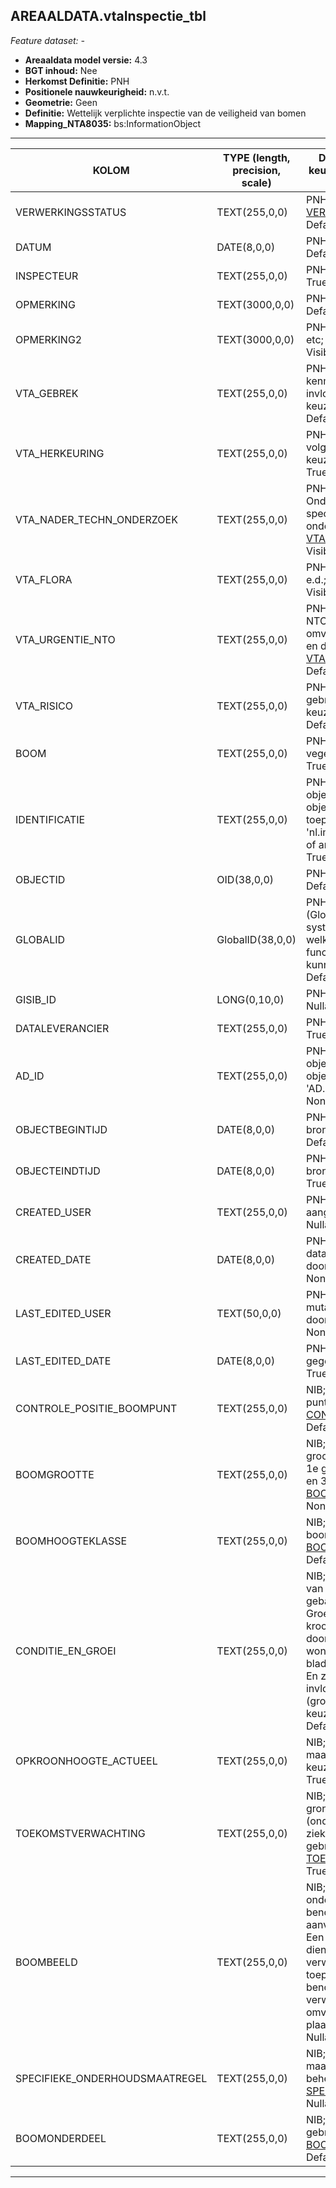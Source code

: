 ## AREAALDATA.vtaInspectie_tbl

*Feature dataset: -*


* __Areaaldata model versie:__ 4.3
* __BGT inhoud:__ Nee
* __Herkomst Definitie:__ PNH
* __Positionele nauwkeurigheid:__ n.v.t.
* __Geometrie:__ Geen
* __Definitie:__ Wettelijk verplichte inspectie van de veiligheid van bomen
* __Mapping_NTA8035:__ bs:InformationObject

***

|__KOLOM__                             |__TYPE (length, precision, scale)__          	          |__DEFINITIE__ (oorsprong; beschrijving; keuzelijst; nullable; default; zichtbaar in Areaalviewer)|
|------                              |----                |-----    |
|VERWERKINGSSTATUS                   |TEXT(255,0,0)       |PNH; Status van de gegevens; keuzelijst [VERWERKINGSSTATUS](http://provincienh.github.io/Leveren_Geoinformatie/keuzelijsten/VERWERKINGSSTATUS.html); Nullable: False; Default: Nieuw; Visible: Yes|
|DATUM                               |DATE(8,0,0)         |PNH; Datum Inspectie; ; Nullable: True; Default: None; Visible: No|
|INSPECTEUR                          |TEXT(255,0,0)       |PNH; Naam van de Inspecteur; ; Nullable: True; Default: None; Visible: No|
|OPMERKING                           |TEXT(3000,0,0)      |PNH; Extra toelichting; ; Nullable: True; Default: None; Visible: No|
|OPMERKING2                          |TEXT(3000,0,0)      |PNH; Extra toelichting m.b.t. kroonschade etc; ; Nullable: True; Default: None; Visible: No|
|VTA_GEBREK                          |TEXT(255,0,0)       |PNH; Betreft visueel waarneembare kenmerken die (mogelijk) een negatieve invloed hebben op de boomveiligheid; keuzelijst [VTA_GEBREK](http://provincienh.github.io/Leveren_Geoinformatie/keuzelijsten/VTA_GEBREK.html); Nullable: True; Default: None; Visible: No|
|VTA_HERKEURING                      |TEXT(255,0,0)       |PNH; Gewenst moment of termijn van de volgende boomveiligheidscontrole; keuzelijst [VTA_HERKEURING](http://provincienh.github.io/Leveren_Geoinformatie/keuzelijsten/VTA_HERKEURING.html); Nullable: True; Default: None; Visible: No|
|VTA_NADER_TECHN_ONDERZOEK           |TEXT(255,0,0)       |PNH; Uitvoeren van Nader Technisch Onderzoek door bijv. de inzet van specialistische meetapparatuur of onderzoek op hoogte; keuzelijst [VTA_NTO](http://provincienh.github.io/Leveren_Geoinformatie/keuzelijsten/VTA_NTO.html); Nullable: True; Default: None; Visible: No|
|VTA_FLORA                           |TEXT(255,0,0)       |PNH; Aanwezigheid nesten, vleermuizen e.d.; ; Nullable: True; Default: None; Visible: No|
|VTA_URGENTIE_NTO                    |TEXT(255,0,0)       |PNH; Gewenst moment of termijn van de NTO (e.e.a. houdt verband met de aard en omvang van de geconstateerde gebreken en de standplaats); keuzelijst [VTA_NTO_URGENTIE](http://provincienh.github.io/Leveren_Geoinformatie/keuzelijsten/VTA_NTO_URGENTIE.html); Nullable: True; Default: None; Visible: No|
|VTA_RISICO                          |TEXT(255,0,0)       |PNH; Klasse van het risico wat een gebrek met zich mee kan brengen; keuzelijst [VTA_RISICO](http://provincienh.github.io/Leveren_Geoinformatie/keuzelijsten/VTA_RISICO.html); Nullable: True; Default: None; Visible: No|
|BOOM                                |TEXT(255,0,0)       |PNH; Verwijzende sleutel naar vegetatieObject_p (simpel); ; Nullable: True; Default: None; Visible: No|
|IDENTIFICATIE                       |TEXT(255,0,0)       |PNH; Uniek identificatienummer voor het object dat onveranderlijk is zolang het object bestaat: bevat indien van toepassing BGT/IMKL ID in format 'nl.imgeo/imkl.bronhouderscode.LokaalID' of anders: '00000'.LokaalID; ; Nullable: True; Default: None; Visible: No|
|OBJECTID                            |OID(38,0,0)         |PNH; Interne ID ArcGIS; ; Nullable: False; Default: None; Visible: Yes|
|GLOBALID                            |GlobalID(38,0,0)    |PNH; Elk object heeft een unieke GlobalID (Global Unique Identifier). Dit is een systeemveld van de ArcGIS software welke noodzakelijk is om een aantal functionaliteiten binnen deze software te kunnen gebruiken; ; Nullable: False; Default: None; Visible: Yes|
|GISIB_ID                            |LONG(0,10,0)        |PNH; ID beheer openbare ruimte (GISIB); ; Nullable: True; Default: None; Visible: No|
|DATALEVERANCIER                     |TEXT(255,0,0)       |PNH; Leverancier van de data; ; Nullable: True; Default: None; Visible: No|
|AD_ID                               |TEXT(255,0,0)       |PNH; Uniek identificatienummer voor het object dat onveranderlijk is zolang het object bestaat in Areaaldata: in format 'AD.[GUID]'; ; Nullable: False; Default: None; Visible: Yes|
|OBJECTBEGINTIJD                     |DATE(8,0,0)         |PNH; Datum waarop het object bij de bronhouder is ontstaan; ; Nullable: True; Default: None; Visible: Yes|
|OBJECTEINDTIJD                      |DATE(8,0,0)         |PNH; Datum waarop het object bij de bronhouder niet meer geldig is; ; Nullable: True; Default: None; Visible: Yes|
|CREATED_USER                        |TEXT(255,0,0)       |PNH; Naam van gebruiker die de rij heeft aangemaakt, gegenereerd door ArcGIS; ; Nullable: True; Default: None; Visible: No|
|CREATED_DATE                        |DATE(8,0,0)         |PNH; Datum waarop de rij aan de database is toegevoegd, gegenereerd door ArcGIS; ; Nullable: True; Default: None; Visible: No|
|LAST_EDITED_USER                    |TEXT(50,0,0)        |PNH; Naam van gebruiker die de laatste mutatie heeft doorgevoerd, gegenereerd door ArcGIS; ; Nullable: True; Default: None; Visible: No|
|LAST_EDITED_DATE                    |DATE(8,0,0)         |PNH; Datum van de laatste mutatie, gegenereerd door ArcGIS; ; Nullable: True; Default: None; Visible: No|
|CONTROLE_POSITIE_BOOMPUNT           |TEXT(255,0,0)       |NIB; Is de boom juist ingemeten/staat de punt op de juiste plaats; keuzelijst [CONTROLEBOOMPUNT](http://provincienh.github.io/Leveren_Geoinformatie/keuzelijsten/CONTROLEBOOMPUNT.html); Nullable: True; Default: None; Visible: No|
|BOOMGROOTTE                         |TEXT(255,0,0)       |NIB; Een classificatie die aangeeft hoe groot een boomsoort in NL kan worden. 1e grootte is >15 m, 2e grootte is 8-15 m en 3e grootte is tot 8 m.; keuzelijst [BOOMGROOTTE](http://provincienh.github.io/Leveren_Geoinformatie/keuzelijsten/BOOMGROOTTE.html); Nullable: True; Default: None; Visible: No|
|BOOMHOOGTEKLASSE                    |TEXT(255,0,0)       |NIB; Op grond van de actuele boomhoogte.; keuzelijst [BOOMHOOGTEKLASSE](http://provincienh.github.io/Leveren_Geoinformatie/keuzelijsten/BOOMHOOGTEKLASSE.html); Nullable: True; Default: None; Visible: No|
|CONDITIE_EN_GROEI                   |TEXT(255,0,0)       |NIB; Actuele groeiontwikkeling op grond van huidige groei(kracht) en gezondheid, gebaseerd op visuele groeikenmerken. Groeikenmerken waaronder: ontwikkeling kroonstuctuur, primaire groei (dominatie doorgaande spil), scheutlengten, wondovergroeiing, knopbezetting, bladbezetting, bladgrootte en bladkleur. En ziekten en aantastingen die primair invloed hebben op de actuele gezondheid (groeiontwikkeling) van de boom.; keuzelijst [CONDITIEGROEI](http://provincienh.github.io/Leveren_Geoinformatie/keuzelijsten/CONDITIEGROEI.html); Nullable: True; Default: None; Visible: No|
|OPKROONHOOGTE_ACTUEEL               |TEXT(255,0,0)       |NIB; De actuele takvrije stam van maaiveld tot de eerste takaanzet;  keuzelijst [OPKROONHOOGTE](http://provincienh.github.io/Leveren_Geoinformatie/keuzelijsten/OPKROONHOOGTE.html); Nullable: True; Default: None; Visible: No|
|TOEKOMSTVERWACHTING                 |TEXT(255,0,0)       |NIB; Verwachte technische levensduur op grond van boomtechnische aspecten (onderandere conditie, groeiontwikkelig, ziektes, aantastingen of boomtechnische gebreken).; keuzelijst [TOEKOMSTVERWACHTING](http://provincienh.github.io/Leveren_Geoinformatie/keuzelijsten/TOEKOMSTVERWACHTING.html); Nullable: True; Default: None; Visible: No|
|BOOMBEELD                           |TEXT(255,0,0)       |NIB; Gebaseerd op de actuele onderhoudsstaat en gerelateerd aan de benodigde snoeiingreep om tot een aanvaard boombeeld te (kunnen) komen. Een boom met een aanvaard boombeeld dient niet gesnoeid te worden. Bij een verwaarloosd boombeeld (niet van toepassing bij vormsnoei) is de benodigde snoeiingreep als gevolg van verwaarloosd onderhoud, zodanig omvangrijk dat deze gefaseerd moet plaatsvinden.; keuzelijst [BOOMBEELD](http://provincienh.github.io/Leveren_Geoinformatie/keuzelijsten/BOOMBEELD.html); Nullable: True; Default: None; Visible: No|
|SPECIFIEKE_ONDERHOUDSMAATREGEL      |TEXT(255,0,0)       |NIB; Aanvullende (relevante) specefieke maatregelen die nu of in de komende beheerperiode benodigd zijn.; keuzelijst [SPECONDERHOUDSMAATREGEL](http://provincienh.github.io/Leveren_Geoinformatie/keuzelijsten/SPECONDERHOUDSMAATREGEL.html); Nullable: True; Default: None; Visible: No|
|BOOMONDERDEEL                       |TEXT(255,0,0)       |NIB; Vermelden waar (plaatsaanduidling) gebrek(en) is/zijn aangetroffen.; keuzelijst [BOOMONDERDEEL](http://provincienh.github.io/Leveren_Geoinformatie/keuzelijsten/BOOMONDERDEEL.html); Nullable: True; Default: None; Visible: No|
***
